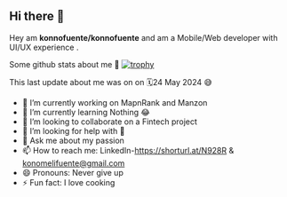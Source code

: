 ## Hi there 👋


Hey am **konnofuente/konnofuente** and am a Mobile/Web developer with UI/UX experience .

Some github stats about me 🤧
[![trophy](https://github-profile-trophy.vercel.app/?username=konnofuente)](https://github.com/konnofuente/github-profile-trophy)

This  last update about me was on on 🗓️24 May 2024 😅 

- 🔭 I’m currently working on MapnRank and Manzon
- 🌱 I’m currently learning Nothing 😂
- 👯 I’m looking to collaborate on a Fintech project
- 🤔 I’m looking for help with 💭
- 💬 Ask me about my passion
- 📫 How to reach me: LinkedIn-https://shorturl.at/N928R & konomelifuente@gmail.com
- 😄 Pronouns: Never give up
- ⚡ Fun fact: I love cooking

